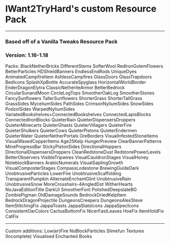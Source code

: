 # IWant2TryHard's custom Resource Pack
---

### Based off of a Vanilla Tweaks Resource Pack
### Version: 1.16-1.18

Packs:
	BlackNetherBricks
	DifferentStems
	SofterWool
	RedIronGolemFlowers
	BetterParticles
	HDShieldBanners
	EndlessEndRods
	UniqueDyes
	AnimatedCampfireItem
	AshlessCampfires
	GlassDoors
	GlassTrapdoors
	BedIcons
	SplashXpBottle
	AccurateSpyglass
	HorizontalWorldBorder
	EnderDragonElytra
	ClassicNetheriteArmor
	BetterBedrock
	CircularSunandMoon
	CircleLogTops
	SmootherOakLog
	SmootherStones
	FancySunflowers
	TallerSunflowers
	ShorterGrass
	ShorterTallGrass
	GrassSides
	MyceliumSides
	PathSides
	CrimsonNyliumSides
	SnowSides
	PodzolSides
	WarpedNyliumSides
	VariatedBookshelves+ConnectedBookshelves
	ConnectedLapisBlocks
	ConnectedIronBlocks
	QuieterRain
	QuieterDispensersDroppers
	QuieterMinecarts
	QuieterGhasts
	QuieterVillagers
	QuieterFire
	QuieterShulkers
	QuieterCows
	QuieterPistons
	QuieterEndermen
	QuieterWater
	QuieterNetherPortals
	OreBorders
	VisualInfestedStoneItems
	VisualWaxedCopperItems
	Age25Kelp
	HungerPreview
	ClearBannerPatterns
	MineProgressBar
	StickyPistonSides
	DirectionalHoppers
	DirectionalDispensersDroppers
	CleanRedstoneDust
	RedstonePowerLevels
	BetterObservers
	VisibleTripwires
	VisualCauldronStages
	VisualHoney
	NoteblockBanners
	ArabicNumerals
	VisualSaplingGrowth
	VisualComposterStages
	CompassLodestone
	BrewingGuideDark
	UnobtrusiveParticles
	LowerFire
	UnobtrusiveScaffolding
	TransparentPumpkin
	AlternateEnchantGlint
	UnobtrusiveRain
	UnobtrusiveSnow
	MoreCrosshairs-4AngledDot
	WitherHearts
	NoJavaEditionTitle
	DarkUI
	SmootherFont
	PolishedDeepslateBG
	ZombiePigman
	OldDamageSounds
	BedrockDriedKelpItem
	BedrockDragonProjectile
	DungeonsCreepers
	DungeonsAlexSteve
	ItemStitchingFix
	JappaToasts
	JappaStatsIcons
	JappaSpecIcons
	ConsistentOarColors
	CactusBottomFix
	NicerFastLeaves
	HoeFix
	ItemHoldFix
	CatFix	
	
---

Custom additions:
	Low(er)Fire
	NoBlockParticles
	Slimefun Textures (Incomplete)
	Visualised Enchanted Books

